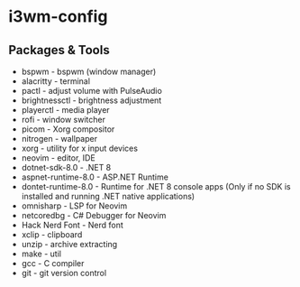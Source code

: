 # i3wm-config
## Packages & Tools
- bspwm - bspwm (window manager)
- alacritty - terminal
- pactl - adjust volume with PulseAudio
- brightnessctl - brightness adjustment
- playerctl - media player
- rofi - window switcher
- picom - Xorg compositor
- nitrogen - wallpaper
- xorg - utility for x input devices
- neovim - editor, IDE
- dotnet-sdk-8.0 - .NET 8
- aspnet-runtime-8.0 - ASP.NET Runtime
- dontet-runtime-8.0 - Runtime for .NET 8 console apps (Only if no SDK is installed and running .NET native applications)
- omnisharp - LSP for Neovim
- netcoredbg - C# Debugger for Neovim
- Hack Nerd Font - Nerd font
- xclip - clipboard
- unzip - archive extracting
- make - util
- gcc - C compiler
- git - git version control
